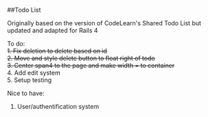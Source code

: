 ##Todo List

Originally based on the version of CodeLearn's Shared Todo List but updated and adapted for Rails 4

To do:  
~~1. Fix deletion to delete based on id~~  
~~2. Move and style delete button to float right of todo~~  
~~3. Center span4 to the page and make width = to container~~  
4. Add edit system  
5. Setup testing  

Nice to have:  
1. User/authentification system  